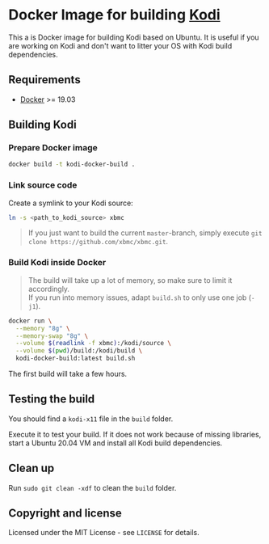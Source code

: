 # Docker Image for building [Kodi](https://github.com/xbmc/xbmc)

This a is Docker image for building Kodi based on Ubuntu. It is useful if you are working on
Kodi and don't want to litter your OS with Kodi build dependencies.

## Requirements

* [Docker](https://docs.docker.com/engine/install/) >= 19.03

## Building Kodi

### Prepare Docker image

```sh
docker build -t kodi-docker-build .
```

### Link source code

Create a symlink to your Kodi source:

```sh
ln -s <path_to_kodi_source> xbmc
```

> If you just want to build the current `master`-branch, simply execute
  `git clone https://github.com/xbmc/xbmc.git`.

### Build Kodi inside Docker

> The build will take up a lot of memory, so make sure to limit it accordingly.   
> If you run into memory issues, adapt `build.sh` to only use one job (`-j1`).

```sh
docker run \
  --memory "8g" \
  --memory-swap "8g" \
  --volume $(readlink -f xbmc):/kodi/source \
  --volume $(pwd)/build:/kodi/build \
  kodi-docker-build:latest build.sh
```

The first build will take a few hours.

## Testing the build

You should find a `kodi-x11` file in the `build` folder.

Execute it to test your build. If it does not work because
of missing libraries, start a Ubuntu 20.04 VM and install
all Kodi build dependencies.

## Clean up

Run `sudo git clean -xdf` to clean the `build` folder.

## Copyright and license

Licensed under the MIT License - see `LICENSE` for details.